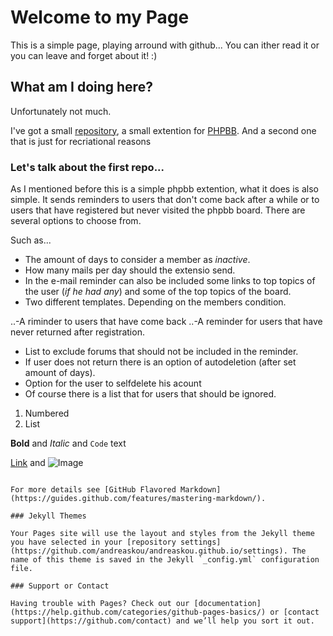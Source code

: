 # Welcome to my Page

This is a simple page, playing arround with github...
You can ither read it or you can leave and forget about it! :)

## What am I doing here?

Unfortunately not much.

I've got a small [repository](https://github.com/andreaskou/PHPBB_IUM), a small extention for [PHPBB](https://www.phpbb.com).
And a second one that is just for recriational reasons 


### Let's talk about the first repo...

As I mentioned before this is a simple phpbb extention, what it does is also simple.
It sends reminders to users that don't come back after a while or to users that have registered but never visited the phpbb board.
There are several options to choose from.

Such as...

- The amount of days to consider a member as _inactive_.
- How many mails per day should the extensio send.
- In the e-mail reminder can also be included some links to top topics of the user (_if he had any_) and some of the top topics of the board.
- Two different templates. Depending on the members condition.

..-A riminder to users that have come back
..-A reminder for users that have never returned after registration.

- List to exclude forums that should not be included in the reminder.
- If user does not return there is an option of autodeletion (after set amount of days).
- Option for the user to selfdelete his acount
- Of course there is a list that for users that should be ignored.


1. Numbered
2. List

**Bold** and _Italic_ and `Code` text

[Link](url) and ![Image](src)
```

For more details see [GitHub Flavored Markdown](https://guides.github.com/features/mastering-markdown/).

### Jekyll Themes

Your Pages site will use the layout and styles from the Jekyll theme you have selected in your [repository settings](https://github.com/andreaskou/andreaskou.github.io/settings). The name of this theme is saved in the Jekyll `_config.yml` configuration file.

### Support or Contact

Having trouble with Pages? Check out our [documentation](https://help.github.com/categories/github-pages-basics/) or [contact support](https://github.com/contact) and we’ll help you sort it out.
